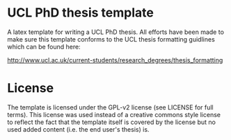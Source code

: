 UCL PhD thesis template
=======================

A latex template for writing a UCL PhD thesis.  All efforts have been made to
make sure this template conforms to the UCL thesis formatting guidlines which
can be found here:

http://www.ucl.ac.uk/current-students/research_degrees/thesis_formatting

License
=======

The template is licensed under the GPL-v2 license (see LICENSE for full terms).
This license was used instead of a creative commons style license to reflect
the fact that the template itself is covered by the license but no used added
content (i.e. the end user's thesis) is.
